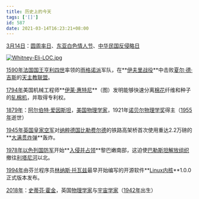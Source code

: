 ```yaml
---
title: 历史上的今天
tags: ['[]']
id: 587
date: 2021-03-14T16:23:21+08:00
---
```



[3月14日](https://zh.wikipedia.org/wiki/3%E6%9C%8814%E6%97%A5)：[圆周率日](https://zh.wikipedia.org/wiki/%E5%9C%93%E5%91%A8%E7%8E%87%E6%97%A5)、[东亚](https://zh.wikipedia.org/wiki/%E6%9D%B1%E4%BA%9E)[白色情人节](https://zh.wikipedia.org/wiki/%E7%99%BD%E8%89%B2%E6%83%85%E4%BA%BA%E7%AF%80)、[中华民国](https://zh.wikipedia.org/wiki/%E4%B8%AD%E8%8F%AF%E6%B0%91%E5%9C%8B)[反侵略日](https://zh.wikipedia.org/wiki/%E5%8F%8D%E4%BE%B5%E7%95%A5%E6%97%A5)

[![Whitney-Eli-LOC.jpg](https://upload.wikimedia.org/wikipedia/commons/thumb/9/95/Whitney-Eli-LOC.jpg/90px-Whitney-Eli-LOC.jpg)](https://zh.wikipedia.org/wiki/File:Whitney-Eli-LOC.jpg)

[1590年](https://zh.wikipedia.org/wiki/1590%E5%B9%B4)[法国国王](https://zh.wikipedia.org/wiki/%E6%B3%95%E5%9B%BD%E5%90%9B%E4%B8%BB%E5%88%97%E8%A1%A8)[亨利四世](https://zh.wikipedia.org/wiki/%E4%BA%A8%E5%88%A9%E5%9B%9B%E4%B8%96_(%E6%B3%95%E5%85%B0%E8%A5%BF))率领的[雨格诺派](https://zh.wikipedia.org/wiki/%E8%83%A1%E6%A0%BC%E8%AB%BE%E6%B4%BE)军队，在**[伊夫里战役](https://zh.wikipedia.org/wiki/%E4%BC%8A%E5%A4%AB%E9%87%8C%E6%88%98%E5%BD%B9)**中击败[夏尔·德·吉斯](https://zh.wikipedia.org/wiki/%E5%A4%8F%E5%B0%94%C2%B7%E5%BE%B7%C2%B7%E5%90%89%E6%96%AF)的[天主教联盟](https://zh.wikipedia.org/wiki/%E5%A4%A9%E4%B8%BB%E6%95%99%E8%81%94%E7%9B%9F_(%E6%B3%95%E5%9B%BD))。

[1794年](https://zh.wikipedia.org/wiki/1794%E5%B9%B4)美国机械工程师**[伊莱·惠特尼](https://zh.wikipedia.org/wiki/%E4%BC%8A%E8%8E%B1%C2%B7%E6%83%A0%E7%89%B9%E5%B0%BC)**（图）发明能够快速分离[棉花](https://zh.wikipedia.org/wiki/%E6%A3%89%E8%8A%B1)纤维和种子的[轧棉机](https://zh.wikipedia.org/wiki/%E8%BB%8B%E6%A3%89%E6%A9%9F)，并取得专利权。

[1879年](https://zh.wikipedia.org/wiki/1879%E5%B9%B4)：[阿尔伯特·爱因斯坦](https://zh.wikipedia.org/wiki/%E9%98%BF%E5%B0%94%E4%BC%AF%E7%89%B9%C2%B7%E7%88%B1%E5%9B%A0%E6%96%AF%E5%9D%A6)，[美国](https://zh.wikipedia.org/wiki/%E7%BE%8E%E5%9C%8B)[物理学家](https://zh.wikipedia.org/wiki/%E7%89%A9%E7%90%86%E5%AD%A6%E5%AE%B6)，1921年[诺贝尔物理学奖](https://zh.wikipedia.org/wiki/%E8%AB%BE%E8%B2%9D%E7%88%BE%E7%89%A9%E7%90%86%E5%AD%B8%E7%8D%8E)得主（[1955年](https://zh.wikipedia.org/wiki/1955%E5%B9%B4)逝世）

[1945年](https://zh.wikipedia.org/wiki/1945%E5%B9%B4)[英国皇家空军](https://zh.wikipedia.org/wiki/%E8%8B%B1%E5%9C%8B%E7%9A%87%E5%AE%B6%E7%A9%BA%E8%BB%8D)对[纳粹德国](https://zh.wikipedia.org/wiki/%E7%B4%8D%E7%B2%B9%E5%BE%B7%E5%9C%8B)[比勒费尔德](https://zh.wikipedia.org/wiki/%E6%AF%94%E5%8B%92%E8%B4%B9%E5%B0%94%E5%BE%B7)的铁路高架桥首次使用重达2.2万磅的**[大满贯炸弹](https://zh.wikipedia.org/wiki/%E5%A4%A7%E6%BB%BF%E8%B2%AB%E7%82%B8%E5%BD%88)**轰炸。

[1978年](https://zh.wikipedia.org/wiki/1978%E5%B9%B4)[以色列国防军](https://zh.wikipedia.org/wiki/%E4%BB%A5%E8%89%B2%E5%88%97%E5%9C%8B%E9%98%B2%E8%BB%8D)开始**[入侵并占领](https://zh.wikipedia.org/wiki/1978%E5%B9%B4%E5%8D%97%E9%BB%8E%E5%B7%B4%E5%AB%A9%E8%A1%9D%E7%AA%81)**黎巴嫩南部，这迫使[巴勒斯坦解放组织](https://zh.wikipedia.org/wiki/%E5%B7%B4%E5%8B%92%E6%96%AF%E5%9D%A6%E8%A7%A3%E6%94%BE%E7%B5%84%E7%B9%94)撤往[利塔尼河](https://zh.wikipedia.org/wiki/%E5%88%A9%E5%A1%94%E5%B0%BC%E6%B2%B3)以北。

[1994年](https://zh.wikipedia.org/wiki/1994%E5%B9%B4)由芬兰程序员[林纳斯·托瓦兹](https://zh.wikipedia.org/wiki/%E6%9E%97%E7%B4%8D%E6%96%AF%C2%B7%E6%89%98%E7%93%A6%E8%8C%B2)最早开始编写的开源软件**[Linux内核](https://zh.wikipedia.org/wiki/Linux%E6%A0%B8%E5%BF%83)**1.0.0正式版本发布。

[2018年](https://zh.wikipedia.org/wiki/2018%E5%B9%B4)：[史蒂芬·霍金](https://zh.wikipedia.org/wiki/%E5%8F%B2%E8%92%82%E8%8A%AC%C2%B7%E9%9C%8D%E9%87%91)，英国[物理学家](https://zh.wikipedia.org/wiki/%E7%89%A9%E7%90%86%E5%AD%A6%E5%AE%B6)与[宇宙学家](https://zh.wikipedia.org/wiki/%E5%AE%87%E5%AE%99%E5%AD%B8%E5%AE%B6)（[1942年](https://zh.wikipedia.org/wiki/1942%E5%B9%B4)出生）